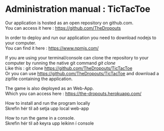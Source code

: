 # Administration manual : TicTacToe
Our application is hosted as an open repository on github.com. <br/>
You can access it here : https://github.com/TheDropouts

In order to deploy and run our application you need to download nodejs to your computer.<br/>
You can find it here : https://www.npmjs.com/

If you are using your terminal/console can clone the repository to your computer by running 
the native git command _git clone_ <br/>
Like this : git clone https://github.com/TheDropouts/TicTacToe <br/>
Or you can use https://github.com/TheDropouts/TicTacToe and download a zipfile 
containing the application.

The game is also deployed as an Web-App. <br/>
Which you can access here : https://the-dropouts.herokuapp.com/


How to install and run the program locally <br/>
Skrefin hér til að setja upp local web-app


How to run the game in a console. <br/>
Skrefin hér til að keyra upp leikinn í console
